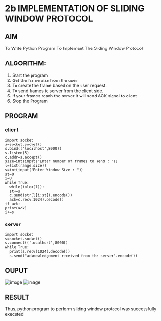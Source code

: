 # 2b IMPLEMENTATION OF SLIDING WINDOW PROTOCOL
## AIM
To Write Python Program To Implement The Sliding Window Protocol
## ALGORITHM:
1. Start the program.
2. Get the frame size from the user
3. To create the frame based on the user request.
4. To send frames to server from the client side.
5. If your frames reach the server it will send ACK signal to client
6. Stop the Program
## PROGRAM
### client
```
import socket
s=socket.socket()
s.bind(('localhost',8000))
s.listen(5)
c,addr=s.accept()
size=int(input("Enter number of frames to send : "))
l=list(range(size))
s=int(input("Enter Window Size : "))
st=0
i=0
while True:
  while(i<len(l)):
  st+=s
  c.send(str(l[i:st]).encode())
  ack=c.recv(1024).decode()
if ack:
print(ack)
i+=s
```
### server
```
import socket
s=socket.socket()
s.connect(('localhost',8000))
while True:
  print(s.recv(1024).decode())
  s.send("acknowledgement received from the server".encode())
```
## OUPUT
![image](https://github.com/user-attachments/assets/18e2e7cd-adf9-4045-bb33-d651140bd115)
![image](https://github.com/user-attachments/assets/3be7f3cc-3155-4d49-9bc0-73807dc9a558)

## RESULT
Thus, python program to perform sliding window protocol was successfully executed
